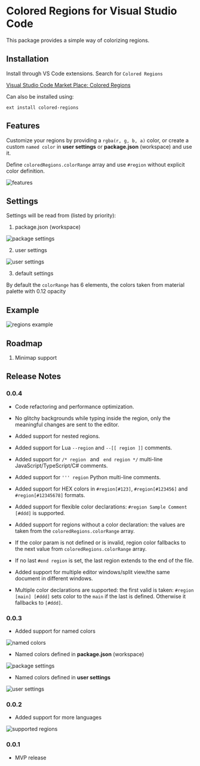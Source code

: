 # Colored Regions for Visual Studio Code

This package provides a simple way of colorizing regions.

## Installation

Install through VS Code extensions. Search for `Colored Regions`

[Visual Studio Code Market Place: Colored Regions](https://marketplace.visualstudio.com/items?itemName=mihelcic.colored-regions)

Can also be installed using:

```
ext install colored-regions
```

## Features

Customize your regions by providing a `rgba(r, g, b, a)` color, or create a custom `named color` in **user settings** or **package.json** (workspace) and use it.

Define `coloredRegions.colorRange` array and use `#region` without explicit color definition.

![features](images/features.png)

## Settings

Settings will be read from (listed by priority):

1) package.json (workspace)

![package settings](images/package_settings.png)

2) user settings

![user settings](images/user_settings.png)

3) default settings

By default the `colorRange` has 6 elements, the colors taken from material palette with 0.12 opacity

## Example

![regions example](images/regions.png)

## Roadmap

1. Minimap support

## Release Notes

### 0.0.4

* Code refactoring and performance optimization.

* No glitchy backgrounds while typing inside the region, only the meaningful changes are sent to the editor.

* Added support for nested regions.

* Added support for Lua `--region` and `--[[ region ]]` comments.

* Added support for `/* region ` and ` end region */` multi-line JavaScript/TypeScript/C# comments.

* Added support for `''' region` Python multi-line comments.

* Added support for HEX colors in `#region[#123]`, `#region[#123456]` and `#region[#12345678]` formats.

* Added support for flexible color declarations: `#region Sample Comment [#ddd]` is supported.

* Added support for regions without a color declaration: the values are taken from the `coloredRegions.colorRange` array.

* If the color param is not defined or is invalid, region color fallbacks to the next value from `coloredRegions.colorRange` array.

* If no last `#end region` is set, the last region extends to the end of the file.

* Added support for multiple editor windows/split view/the same document in different windows.

* Multiple color declarations are supported: the first valid is taken: `#region [main] [#ddd]` sets color to the `main` if the last is defined. Otherwise it fallbacks to `[#ddd]`.


### 0.0.3

* Added support for named colors

![named colors](images/named_colors.png)

* Named colors defined in **package.json** (workspace)

![package settings](images/package_settings.png)

* Named colors defined in **user settings**

![user settings](images/user_settings.png)


### 0.0.2

* Added support for more languages

![supported regions](images/supported_regions.png)


### 0.0.1

* MVP release

